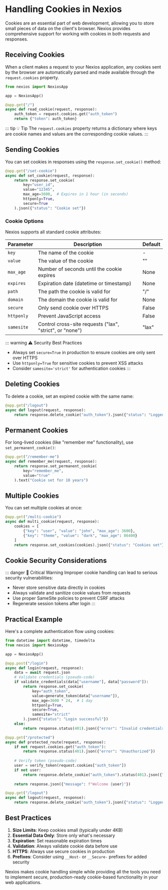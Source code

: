 # Handling Cookies in Nexios

Cookies are an essential part of web development, allowing you to store small pieces of data on the client's browser. Nexios provides comprehensive support for working with cookies in both requests and responses.

##  Receiving Cookies

When a client makes a request to your Nexios application, any cookies sent by the browser are automatically parsed and made available through the `request.cookies` property.

```python
from nexios import NexiosApp

app = NexiosApp()

@app.get("/")
async def read_cookie(request, response):
    auth_token = request.cookies.get("auth_token")
    return {"token": auth_token}
```

::: tip 💡 Tip
The `request.cookies` property returns a dictionary where keys are cookie names and values are the corresponding cookie values.
:::

## Sending Cookies

You can set cookies in responses using the `response.set_cookie()` method:

```python
@app.get("/set-cookie")
async def set_cookie(request, response):
    return response.set_cookie(
        key="user_id",
        value="12345",
        max_age=3600,  # Expires in 1 hour (in seconds)
        httponly=True,
        secure=True
    ).json({"status": "Cookie set"})
```

### Cookie Options

Nexios supports all standard cookie attributes:

| Parameter             | Description                                                                 | Default |
|-----------------------|-----------------------------------------------------------------------------|---------|
| `key`                 | The name of the cookie                                                      | -       |
| `value`               | The value of the cookie                                                     | ""      |
| `max_age`             | Number of seconds until the cookie expires                                  | None    |
| `expires`             | Expiration date (datetime or timestamp)                                     | None    |
| `path`                | The path the cookie is valid for                                            | "/"     |
| `domain`              | The domain the cookie is valid for                                          | None    |
| `secure`              | Only send cookie over HTTPS                                                 | False   |
| `httponly`            | Prevent JavaScript access                                                   | False   |
| `samesite`            | Control cross-site requests ("lax", "strict", or "none")                    | "lax"   |

::: warning ⚠️ Security Best Practices
- Always set `secure=True` in production to ensure cookies are only sent over HTTPS
- Use `httponly=True` for sensitive cookies to prevent XSS attacks
- Consider `samesite='strict'` for authentication cookies
:::

## Deleting Cookies

To delete a cookie, set an expired cookie with the same name:

```python
@app.get("/logout")
async def logout(request, response):
    return response.delete_cookie("auth_token").json({"status": "Logged out"})
```

## Permanent Cookies

For long-lived cookies (like "remember me" functionality), use `set_permanent_cookie()`:

```python
@app.get("/remember-me")
async def remember_me(request, response):
    return response.set_permanent_cookie(
        key="remember_me",
        value="true"
    ).text("Cookie set for 10 years")
```

## Multiple Cookies

You can set multiple cookies at once:

```python
@app.get("/multi-cookie")
async def multi_cookie(request, response):
    cookies = [
        {"key": "user", "value": "john", "max_age": 3600},
        {"key": "theme", "value": "dark", "max_age": 86400}
    ]
    return response.set_cookies(cookies).json({"status": "Cookies set"})
```

## Cookie Security Considerations

::: danger 🚨 Critical Warning
Improper cookie handling can lead to serious security vulnerabilities:
- Never store sensitive data directly in cookies
- Always validate and sanitize cookie values from requests
- Use proper SameSite policies to prevent CSRF attacks
- Regenerate session tokens after login
:::

## Practical Example

Here's a complete authentication flow using cookies:

```python
from datetime import datetime, timedelta
from nexios import NexiosApp

app = NexiosApp()

@app.post("/login")
async def login(request, response):
    data = await request.json
    # Validate credentials (pseudo-code)
    if validate_credentials(data["username"], data["password"]):
        return response.set_cookie(
            key="auth_token",
            value=generate_token(data["username"]),
            max_age=3600 * 24,  # 1 day
            httponly=True,
            secure=True,
            samesite="strict"
        ).json({"status": "Login successful"})
    else:
        return response.status(401).json({"error": "Invalid credentials"})

@app.get("/protected")
async def protected_route(request, response):
    if not request.cookies.get("auth_token"):
        return response.status(401).json({"error": "Unauthorized"})
    
    # Verify token (pseudo-code)
    user = verify_token(request.cookies["auth_token"])
    if not user:
        return response.delete_cookie("auth_token").status(401).json({"error": "Invalid token"})
    
    return response.json({"message": f"Welcome {user}"})

@app.get("/logout")
async def logout(request, response):
    return response.delete_cookie("auth_token").json({"status": "Logged out"})
```

## Best Practices

1. **Size Limits**: Keep cookies small (typically under 4KB)
2. **Essential Data Only**: Store only what's necessary
3. **Expiration**: Set reasonable expiration times
4. **Validation**: Always validate cookie data before use
5. **HTTPS**: Always use secure cookies in production
6. **Prefixes**: Consider using `__Host-` or `__Secure-` prefixes for added security

Nexios makes cookie handling simple while providing all the tools you need to implement secure, production-ready cookie-based functionality in your web applications.